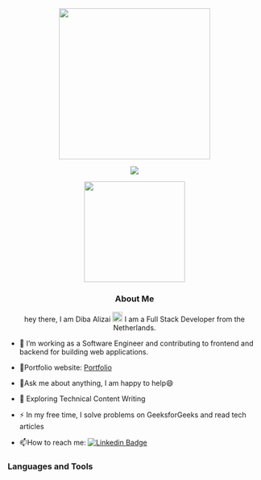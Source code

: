   <div id="header" align="center">
  <img src="https://media.giphy.com/media/sULKEgDMX8LcI/giphy.gif" width="300"/>
  
  ![](https://komarev.com/ghpvc/?username=dibaalizai&color=ff69b4)
</div>
  
<div align="center">
  <img src="https://media.giphy.com/media/L1R1tvI9svkIWwpVYr/giphy.gif" width="200"/>
   <h3> About Me </h3>
  <p>hey there, I am Diba Alizai
  <img src="https://media.giphy.com/media/hvRJCLFzcasrR4ia7z/giphy.gif" width="20px"/> 
  I am a Full Stack Developer from the Netherlands. 
</p>
  </div>


- :telescope: I’m working as a Software Engineer and contributing to frontend and backend for building web applications.

- 🎯Portfolio website: <a href="https://dibaalizai.github.io/">Portfolio</a>
- 💬Ask me about anything, I am happy to help😄

- :seedling: Exploring Technical Content Writing

- :zap: In my free time, I solve problems on GeeksforGeeks and read tech articles

- :mailbox:How to reach me: [![Linkedin Badge](https://img.shields.io/badge/-linkedin-blue?style=flat&logo=Linkedin&logoColor=white)](https://www.linkedin.com/in/dibaalizai/)
<div id="badges" >
  

  
   <h3> Languages and Tools </h3>
  
 
